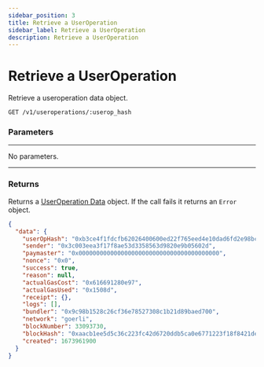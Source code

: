 ```yaml
---
sidebar_position: 3
title: Retrieve a UserOperation
sidebar_label: Retrieve a UserOperation
description: Retrieve a UserOperation
---
```


# Retrieve a UserOperation

Retrieve a useroperation data object.

```
GET /v1/useroperations/:userop_hash
```

### Parameters

---

No parameters.

---

### Returns

Returns a [UserOperation Data](./the-useropdata-object#the-useroperation-data-object) object. If the call fails it returns an `Error` object.

```json
{
  "data": {
    "userOpHash": "0xb3ce4f1fdcfb62026400600ed22f765eed4e10dad6fd2e98bcc9448eca38b31b",
    "sender": "0x3c003eea3f17f8ae53d3358563d9820e9b05602d",
    "paymaster": "0x0000000000000000000000000000000000000000",
    "nonce": "0x0",
    "success": true,
    "reason": null,
    "actualGasCost": "0x616691280e97",
    "actualGasUsed": "0x1508d",
    "receipt": {},
    "logs": [],
    "bundler": "0x9c98b1528c26cf36e78527308c1b21d89baed700",
    "network": "goerli",
    "blockNumber": 33093730,
    "blockHash": "0xaacb1ee5d5c36c223fc42d6720ddb5ca0e6771223f18f8421debf71d5c7cdff5",
    "created": 1673961900
  }
}
```
